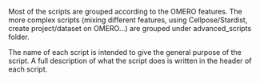 Most of the scripts are grouped according to the OMERO features. 
The more complex scripts (mixing different features, using Cellpose/Stardist, create project/dataset on OMERO...) are grouped under advanced_scripts folder.

The name of each script is intended to give the general purpose of the script. A full description of what the script does is written in the header of each script.